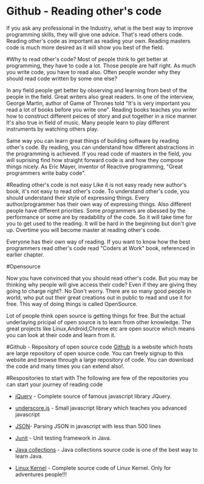# Github - Reading other's code
If you ask any professional in the Industry, what is the best way to improve programming skills, they will give one advice. That's read others code. Reading other's code as important as reading your own. Reading masters code is much more desired as it will show you best of the field.

#Why to read other's code?
Most of people think to get better at programming, they have to code a lot. Those people are half right. As much you write code, you have to read also. Often people wonder why they should read code written by some one else?

In any field people get better by observing and learning from best of the people in the field. Great writers also great readers. In one of the interview, George Martin, author of Game of Thrones told "It's is very important you read a lot of books before you write one". Reading books teaches you writer how to construct different peices of story and put together in a nice manner. It's also true in field of music. Many people learn to play different instruments by watching others play.

Same way you can learn great things of building software by reading other's code. By reading, you can understand how different abstractions in the programming is achieved. If you read code of masters in the field, you will suprising find how straight forward code is and how they compose things nicely. As Eric Mayer, inventor of Reactive programming, "Great programmers write baby code".

#Reading other's code is not easy
Like it is not easy ready new author's book, it's not easy to read other's code. To understand other's code, you should understand their style of expressing things. Every author/programmer has their own way of expressing things. Also different people have different priorities. Some programmers are obessed by the performance or some are by readability of the code. So it will take time for you to get used to the reading. It will be hard in the beginning but don't give up. Overtime you will become master at reading other's code.

Everyone has their own way of reading. If you want to know how the best programmers read other's code read "Coders at Work" book, referenced in earlier chapter.


#Opensource

Now you have convinced that you should read other's code. But you may be thinking why people will give access their code? Even if they are giving they going to charge right?. No Don't worry. There are so many good people in world, who put out their great creations out in public to read and use it for free. This way of doing things is called OpenSource.

Lot of people think open source is getting things for free. But the actual underlaying pricipal of open source is to learn from other knowledge. The great projects like Linux,Android,Chrome etc are open source which means you can look at their code and learn from it.

#Github - Repository of open source code
[Github](http://www.github.com) is a website which hosts are large repository of open source code. You can freely signup to this website and browse through a large repository of code. You can download the code and many times you can extend also!.

#Respositories to start with
The following are few of the repositories you can start your journey of reading code

* [jQuery](https://github.com/jquery/jquery)  - Complete source of famous javascript library JQuery.


* [underscore.js](https://github.com/jashkenas/underscore) - Small javascript library which teaches you advanced javascript


* [JSON](https://github.com/douglascrockford/JSON-js)- Parsing JSON in javascript with less than 500 lines


* [Junit](https://github.com/junit-team/junit) - Unit testing framework in Java.



* [Java collections](http://grepcode.com/file/repository.grepcode.com/java/root/jdk/openjdk/6-b14/java/util/) - Java collections source code is one of the best way to learn Java.



* [Linux Kernel](https://github.com/torvalds/linux) - Complete source code of Linux Kernel. Only for adventures people!!!











